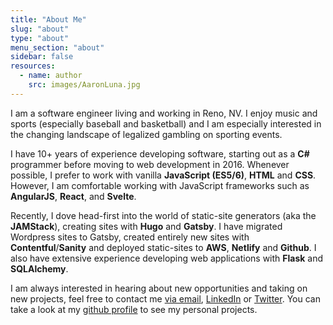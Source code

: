 ```yaml
---
title: "About Me"
slug: "about"
type: "about"
menu_section: "about"
sidebar: false
resources:
  - name: author
    src: images/AaronLuna.jpg
---
```

<div class="fa-bullet-list">
    <p class="fa-bullet-list-item">
        <span class="fa fa-keyboard-o fa-bullet-icon"></span>I am a software engineer living and working in Reno, NV. I enjoy music and sports (especially baseball and basketball) and I am especially interested in the changing landscape of legalized gambling on sporting events.
    </p>
    <p>
        <span class="fa fa-code fa-bullet-icon"></span>I have 10+ years of experience developing software, starting out as a <strong>C#</strong> programmer before moving to web development in 2016. Whenever possible, I prefer to work with vanilla <strong>JavaScript (ES5/6)</strong>, <strong>HTML</strong> and <strong>CSS</strong>. However, I am comfortable working with JavaScript frameworks such as <strong>AngularJS</strong>, <strong>React</strong>, and <strong>Svelte</strong>.
        <p>Recently, I dove head-first into the world of static-site generators (aka the <strong>JAMStack</strong>), creating sites with <strong>Hugo</strong> and <strong>Gatsby</strong>. I have migrated Wordpress sites to Gatsby, created entirely new sites with <strong>Contentful</strong>/<strong>Sanity</strong> and deployed static-sites to <strong>AWS</strong>, <strong>Netlify</strong> and <strong>Github</strong>. I also have extensive experience developing web applications with <strong>Flask</strong> and <strong>SQLAlchemy</strong>.</p>
    </p>
    <p class="fa-bullet-list-item">
        <span class="fa fa-handshake-o fa-bullet-icon"></span>I am always interested in hearing about new opportunities and taking on new projects, feel free to contact me <a href="mailto:contact@aaronluna.dev" target="_blank">via email</a>, <a href="https://www.linkedin.com/in/aaron-luna-reno-nv/" target="_blank">LinkedIn</a> or <a href="https://twitter.com/alunablog/" target="_blank">Twitter</a>. You can take a look at my <a href="https://github.com/a-luna" target="_blank">github profile</a> to see my personal projects.
    </p>
</div>
